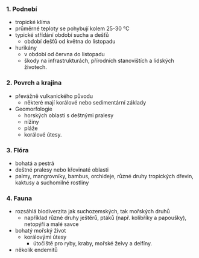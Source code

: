 ### 1. Podnebí
- tropické klíma
- průměrné teploty se pohybují kolem 25-30 °C
- typické střídání období sucha a dešťů
	-  období dešťů od května do listopadu
- hurikány
	- v období od června do listopadu
	- škody na infrastrukturách, přírodních stanovištích a lidských životech.
### 2. Povrch a krajina
- převážně vulkanického původu
	- některé mají korálové nebo sedimentární základy
- Geomorfologie
	- horských oblasti s deštnými pralesy
	- nížiny
	- pláže
	- korálové útesy.

### 3. Flóra
- bohatá a pestrá
- deštné pralesy nebo křovinaté oblasti
- palmy, mangrovníky, bambus, orchideje, různé druhy tropických dřevin, kaktusy a suchomilné rostliny

### 4. Fauna
- rozsáhlá biodiverzita jak suchozemských, tak mořských druhů
	- například různé druhy ještěrů, ptáků (např. kolibříky a papoušky), netopýři a malé savce
- bohatý mořský život
	- korálovými útesy
		- útočiště pro ryby, kraby, mořské želvy a delfíny.
- několik endemitů